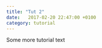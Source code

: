 ```yaml
---
title: "Tut 2"
date:   2017-02-20 22:47:00 +0100
category: tutorial
---
```

Some more tutorial text
